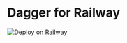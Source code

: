 # Dagger for Railway

[![Deploy on Railway](https://railway.com/button.svg)](https://railway.app/template/)
